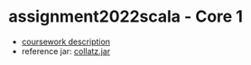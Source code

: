 # assignment2022scala - Core 1


* [coursework description](https://nms.kcl.ac.uk/christian.urban/core_cw01.pdf)
* reference jar:
    [collatz.jar](https://nms.kcl.ac.uk/christian.urban/collatz.jar)
